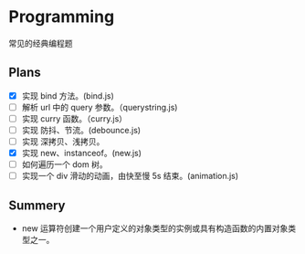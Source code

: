 # Programming

常见的经典编程题

## Plans

- [x] 实现 bind 方法。(bind.js)
- [ ] 解析 url 中的 query 参数。（querystring.js)
- [ ] 实现 curry 函数。（curry.js）
- [ ] 实现 防抖、节流。(debounce.js)
- [ ] 实现 深拷贝、浅拷贝。
- [x] 实现 new、instanceof。(new.js)
- [ ] 如何遍历一个 dom 树。
- [ ] 实现一个 div 滑动的动画，由快至慢 5s 结束。(animation.js)

## Summery

- new 运算符创建一个用户定义的对象类型的实例或具有构造函数的内置对象类型之一。
